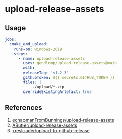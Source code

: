 # upload-release-assets

## Usage

```yaml
jobs:
  cmake_and_upload:
    runs-on: windows-2019
    steps:
      - name: upload-release-assets
        uses: gendloop/upload-release-assets@main
        with:
        releaseTag: 'v1.2.3'
        githubToken: ${{ secrets.GITHUB_TOKEN }}
        files: |
        	./upload/*.zip
        overrideExistingArtefact: true
```



## References

1. [echapmanFromBunnings/upload-release-assets](https://github.com/echapmanFromBunnings/upload-release-assets) 
1. [AButler/upload-release-assets](https://github.com/AButler/upload-release-assets) 
1. [xresloader/upload-to-github-release](https://github.com/xresloader/upload-to-github-release) 